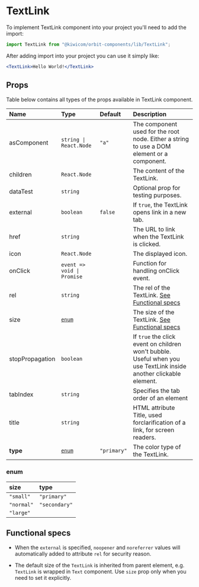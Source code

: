 # TextLink

To implement TextLink component into your project you'll need to add the import:

```jsx
import TextLink from "@kiwicom/orbit-components/lib/TextLink";
```

After adding import into your project you can use it simply like:

```jsx
<TextLink>Hello World!</TextLink>
```

## Props

Table below contains all types of the props available in TextLink component.

| Name            | Type                       | Default     | Description                                                                                                        |
| :-------------- | :------------------------- | :---------- | :----------------------------------------------------------------------------------------------------------------- |
| asComponent     | `string \| React.Node`     | `"a"`       | The component used for the root node. Either a string to use a DOM element or a component.                         |
| children        | `React.Node`               |             | The content of the TextLink.                                                                                       |
| dataTest        | `string`                   |             | Optional prop for testing purposes.                                                                                |
| external        | `boolean`                  | `false`     | If `true`, the TextLink opens link in a new tab.                                                                   |
| href            | `string`                   |             | The URL to link when the TextLink is clicked.                                                                      |
| icon            | `React.Node`               |             | The displayed icon.                                                                                                |
| onClick         | `event => void \| Promise` |             | Function for handling onClick event.                                                                               |
| rel             | `string`                   |             | The rel of the TextLink. [See Functional specs](#functional-specs)                                                 |
| size            | [`enum`](#enum)            |             | The size of the TextLink. [See Functional specs](#functional-specs)                                                |
| stopPropagation | `boolean`                  |             | If `true` the click event on children won't bubble. Useful when you use TextLink inside another clickable element. |
| tabIndex        | `string`                   |             | Specifies the tab order of an element                                                                              |
| title           | `string`                   |             | HTML attribute Title, used forclarification of a link, for screen readers.                                         |
| **type**        | [`enum`](#enum)            | `"primary"` | The color type of the TextLink.                                                                                    |

### enum

| size       | type          |
| :--------- | :------------ |
| `"small"`  | `"primary"`   |
| `"normal"` | `"secondary"` |
| `"large"`  |

## Functional specs

- When the `external` is specified, `noopener` and `noreferrer` values will automatically added to attribute `rel` for security reason.

- The default size of the `TextLink` is inherited from parent element, e.g. `TextLink` is wrapped in `Text` component. Use `size` prop only when you need to set it explicitly.
